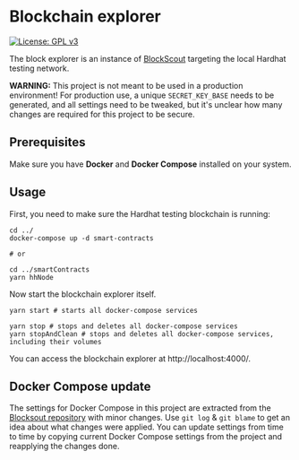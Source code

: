 # Blockchain explorer

[![License: GPL v3](https://img.shields.io/badge/License-GPL%20v3-blue.svg)](http://www.gnu.org/licenses/gpl-3.0)

The block explorer is an instance of [BlockScout](https://github.com/blockscout/blockscout) targeting the local Hardhat testing network.

**WARNING:** This project is not meant to be used in a production environment! For production use, a unique `SECRET_KEY_BASE` needs to be generated, and all settings need to be tweaked, but it's unclear how many changes are required for this project to be secure.

## Prerequisites
Make sure you have **Docker** and **Docker Compose** installed on your system.

## Usage
First, you need to make sure the Hardhat testing blockchain is running:
```
cd ../
docker-compose up -d smart-contracts

# or

cd ../smartContracts
yarn hhNode
```

Now start the blockchain explorer itself.

```
yarn start # starts all docker-compose services

yarn stop # stops and deletes all docker-compose services
yarn stopAndClean # stops and deletes all docker-compose services, including their volumes
```
You can access the blockchain explorer at http://localhost:4000/.

## Docker Compose update
The settings for Docker Compose in this project are extracted from the
[Blocksout repository](https://github.com/blockscout/blockscout/tree/master/docker-compose) with minor changes. 
Use `git log` & `git blame` to get an idea about what changes were applied.
You can update settings from time to time by copying current Docker Compose settings from the project
and reapplying the changes done.
